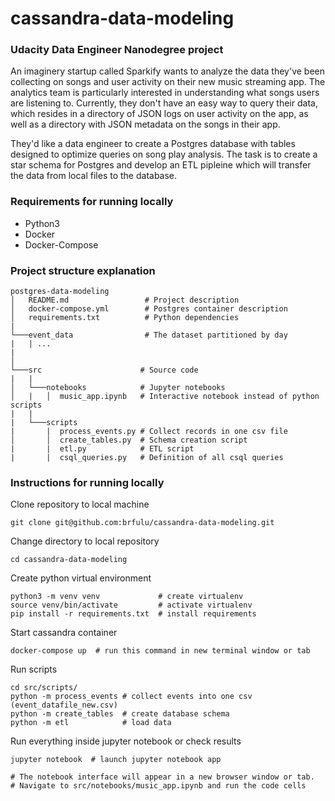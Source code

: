 # cassandra-data-modeling

### Udacity Data Engineer Nanodegree project
An imaginery startup called Sparkify wants to analyze the data they've been collecting on songs and user activity on their new music streaming app. The analytics team is particularly interested in understanding what songs users are listening to. Currently, they don't have an easy way to query their data, which resides in a directory of JSON logs on user activity on the app, as well as a directory with JSON metadata on the songs in their app.

They'd like a data engineer to create a Postgres database with tables designed to optimize queries on song play analysis. The task is to create a star schema for Postgres and develop an ETL pipleine which will transfer the data from local files to the database.

### Requirements for running locally
- Python3 
- Docker
- Docker-Compose 

### Project structure explanation
```
postgres-data-modeling
│   README.md                 # Project description
│   docker-compose.yml        # Postgres container description   
│   requirements.txt          # Python dependencies
|
└───event_data                # The dataset partitioned by day
|   | ...
|              
│   
└───src                      # Source code
|   |               
│   └───notebooks            # Jupyter notebooks
│   |   │  music_app.ipynb   # Interactive notebook instead of python scripts
|   |   
|   └───scripts
|       |  process_events.py # Collect records in one csv file
│       │  create_tables.py  # Schema creation script
|       |  etl.py            # ETL script
|       |  csql_queries.py   # Definition of all csql queries
```

### Instructions for running locally

Clone repository to local machine
```
git clone git@github.com:brfulu/cassandra-data-modeling.git
```

Change directory to local repository
```
cd cassandra-data-modeling
```

Create python virtual environment
```
python3 -m venv venv             # create virtualenv
source venv/bin/activate         # activate virtualenv
pip install -r requirements.txt  # install requirements
```

Start cassandra container
```
docker-compose up  # run this command in new terminal window or tab
```

Run scripts
```
cd src/scripts/
python -m process_events # collect events into one csv (event_datafile_new.csv)
python -m create_tables  # create database schema
python -m etl            # load data
```

Run everything inside jupyter notebook or check results
```
jupyter notebook  # launch jupyter notebook app

# The notebook interface will appear in a new browser window or tab.
# Navigate to src/notebooks/music_app.ipynb and run the code cells
```